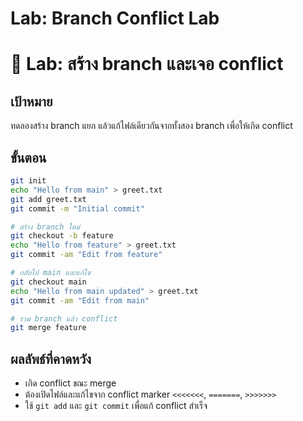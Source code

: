 # Lab: Branch Conflict Lab


# 🌿 Lab: สร้าง branch และเจอ conflict

## เป้าหมาย
ทดลองสร้าง branch แยก แล้วแก้ไฟล์เดียวกันจากทั้งสอง branch เพื่อให้เกิด conflict

## ขั้นตอน
```bash
git init
echo "Hello from main" > greet.txt
git add greet.txt
git commit -m "Initial commit"

# สร้าง branch ใหม่
git checkout -b feature
echo "Hello from feature" > greet.txt
git commit -am "Edit from feature"

# กลับไป main และแก้ไข
git checkout main
echo "Hello from main updated" > greet.txt
git commit -am "Edit from main"

# รวม branch แล้ว conflict
git merge feature
```

## ผลลัพธ์ที่คาดหวัง
- เกิด conflict ขณะ merge
- ต้องเปิดไฟล์และแก้ไขจาก conflict marker `<<<<<<<`, `=======`, `>>>>>>>`
- ใช้ `git add` และ `git commit` เพื่อแก้ conflict สำเร็จ
